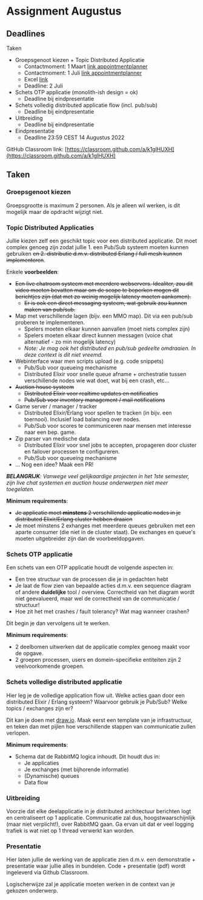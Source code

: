 # Assignment Augustus

## Deadlines

Taken

* Groepsgenoot kiezen + Topic Distributed Applicatie
  * Contactmoment: 1 Maart [link appointmentplanner](https://appointmentplanner.ucll.be/happening/iBSjl8GF)
  * Contactmoment: 1 Juli [link appointmentplanner](https://appointmentplanner.ucll.be/happening/YmjIyum8)
  * Excel [link](https://ucll-my.sharepoint.com/:x:/g/personal/u0124976_ucll_be/EYl4gnJTj9ZAvAr3NpoJ1EgBtQ4L86Vs20v3JlDKECnWNg)
  * Deadline: 2 Juli
* Schets OTP applicatie (monolith-ish design = ok)
  * Deadline bij eindpresentatie
* Schets volledig distributed applicatie flow (incl. pub/sub)
  * Deadline bij eindpresentatie
* Uitbreiding
  * Deadline bij eindpresentatie
* Eindpresentatie
  * Deadline 23:59 CEST 14 Augustus 2022

GitHub Classroom link: [https://classroom.github.com/a/k1glHUXH](https://classroom.github.com/a/k1glHUXH)

## Taken

### Groepsgenoot kiezen

Groepsgrootte is maximum 2 personen. Als je alleen wil werken, is dit mogelijk maar de opdracht wijzigt niet.

### Topic Distributed Applicaties

Jullie kiezen zelf een geschikt topic voor een distributed applicatie. Dit moet complex genoeg zijn zodat jullie 1. een Pub/Sub systeem moeten kunnen gebruiken ~~en 2. distributie d.m.v. distributed Erlang / full mesh kunnen implementeren~~.

Enkele **voorbeelden**:

* ~~Een live chatroom systeem met meerdere webservers. Idealiter, zou dit video moeten bevatten maar om de scope te beperken mogen dit berichtjes zijn (dat met zo weinig mogelijk latency moeten aankomen).~~
  * ~~Er is ook een direct messaging systeem, wat gebruik zou kunnen maken van pub/sub.~~
* Map met verschillende lagen (bijv. een MMO map). Dit via een pub/sub proberen te implementeren.
  * Spelers moeten elkaar kunnen aanvallen (moet niets complex zijn)
  * Spelers moeten elkaar direct kunnen messagen (voice chat alternatief - zo min mogelijk latency)
  * _Note: Je mag ook het distributed en pub/sub gedeelte omdraaien. In deze context is dit niet vreemd._
* Webinterface waar men scripts upload (e.g. code snippets)
  * Pub/Sub voor queueing mechanisme
  * Distributed Elixir voor snelle queue afname + orchestratie tussen verschillende nodes wie wat doet, wat bij een crash, etc...
* ~~Auction house systeem~~
  * ~~Distributed Elixir voor realtime updates en notificaties~~
  * ~~Pub/Sub voor inventory management / mail notifications~~
* Game server / manager / tracker
  * Distributed Elixir/Erlang voor spellen te tracken (in bijv. een toernooi). Inclusief load balancing over nodes.
  * Pub/Sub voor scores te communiceren naar mensen met interesse naar een bep. game.
* Zip parser van medische data
  * Distributed Elixir voor snel jobs te accepten, propageren door cluster en failover processen te configureren.
  * Pub/Sub voor queueing mechanisme
* ... Nog een idee? Maak een PR!

_**BELANGRIJK**: Vanwege veel gelijkaardige projecten in het 1ste semester, zijn live chat systemen en auction house onderwerpen niet meer toegelaten._

**Minimum requirements**:

* ~~Je applicatie moet **minstens** 2 verschillende applicatie nodes in je distributed Elixir/Erlang cluster hebben draaien~~
* Je moet minstens 2 exhanges met meerdere queues gebruiken met een aparte consumer (die niet in de cluster staat). De exchanges en queue's moeten uitgebreider zijn dan de voorbeeldopgaven.

### Schets OTP applicatie

Een schets van een OTP applicatie houdt de volgende aspecten in:

* Een tree structuur van de processen die je in gedachten hebt
* Je laat de flow zien van bepaalde acties d.m.v. een sequence diagram of andere **duidelijke** tool / overview. Correctheid van het diagram wordt niet geevalueerd, maar wel de correctheid van de communicatie / structuur!
* Hoe zit het met crashes / fault tolerancy? Wat mag wanneer crashen?

Dit begin je dan vervolgens uit te werken.

**Minimum requirements**:

* 2 deelbomen uitwerken dat de applicatie complex genoeg maakt voor de opgave.
* 2 groepen processen, users en domein-specifieke entiteiten zijn 2 veelvoorkomende groepen.

### Schets volledige distributed applicatie

Hier leg je de volledige application flow uit. Welke acties gaan door een distributed Elixir / Erlang systeem? Waarvoor gebruik je Pub/Sub? Welke topics / exchanges zijn er?

Dit kan je doen met [draw.io](draw.io). Maak eerst een template van je infrastructuur, en teken dan met pijlen hoe verschillende stappen van communicatie zullen verlopen.

**Minimum requirements**:

* Schema dat de RabbitMQ logica inhoudt. Dit houdt dus in: 
  * Je applicaties
  * Je exchanges (met bijhorende informatie)
  * (Dynamische) queues
  * Data flow

### Uitbreiding

Voorzie dat elke deelapplicatie in je distributed architectuur berichten logt en centraliseert op 1 applicatie. Communicatie zal dus, hoogstwaarschijnlijk (maar niet verplicht!), over RabbitMQ gaan. Ga ervan uit dat er veel logging trafiek is wat niet op 1 thread verwerkt kan worden.

### Presentatie

Hier laten jullie de werking van de applicatie zien d.m.v. een demonstratie + presentatie waar jullie alles in bundelen. Code + presentatie (pdf) wordt ingeleverd via Github Classroom.

Logischerwijze zal je applicatie moeten werken in de context van je gekozen onderwerp.
